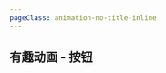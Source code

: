 ```yaml
---
pageClass: animation-no-title-inline
---
```


## 有趣动画 - 按钮

<!-- 查看更多  -->
<animation-button-show-more />

<!-- 文字跳动  -->
<animation-button-hover-text-beating-effect />

<!-- 圆大小  -->
<animation-button-circle-size />

<!-- 火箭  -->
<animation-button-rocket-launch />

<!-- 添加到购物车  -->
<animation-button-add-to-cart />

<!-- 跑步的人  -->
<animation-button-running-man />

<!-- yes Or no  -->
<animation-button-yesorno-switch />

<!-- 光的折射 -->
<animation-button-light-reflection />

<!-- 失真效果  -->
<animation-button-light-distortion-effect />

<!-- 边线动画  -->
<animation-button-line-svg />

<!-- 弹出层  -->
<animation-button-layers />

<!-- 多重过度  -->
<animation-button-multiple />

<!-- 长按上传  -->
<animation-button-publish-hold />

<!-- colorball  -->
<animation-button-color-ball />